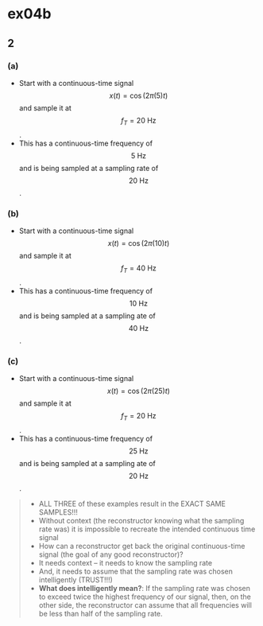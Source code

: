 # ex04b

## 2
### (a)
- Start with a continuous-time signal $$x(t)=\cos{\left(2\pi(5)t\right)}$$ and sample it at $$f_T=20\:\text{Hz}$$.
- This has a continuous-time frequency of $$5\:\text{Hz}$$ and is being sampled at a sampling rate of $$20\:\text{Hz}$$.

### (b)
- Start with a continuous-time signal $$x(t)=\cos{\left(2\pi(10)t\right)}$$ and sample it at $$f_T=40\:\text{Hz}$$.
- This has a continuous-time frequency of $$10\:\text{Hz}$$ and is being sampled at a sampling ate of $$40\:\text{Hz}$$.

### (c)
- Start with a continuous-time signal $$x(t)=\cos{\left(2\pi(25)t\right)}$$ and sample it at $$f_T=20\:\text{Hz}$$.
- This has a continuous-time frequency of $$25\:\text{Hz}$$ and is being sampled at a sampling ate of $$20\:\text{Hz}$$.


> - ALL THREE of these examples result in the EXACT SAME SAMPLES!!!
> - Without context (the reconstructor knowing what the sampling rate was) it is impossible to recreate the intended continuous time signal
> - How can a reconstructor get back the original continuous-time signal (the goal of any good reconstructor)?
> - It needs context – it needs to know the sampling rate
> - And, it needs to assume that the sampling rate was chosen intelligently (TRUST!!!)
> - __What does intelligently mean?__: If the sampling rate was chosen to exceed twice the highest frequency of our signal, then, on the other side, the reconstructor can assume that all frequencies will be less than half of the sampling rate.

